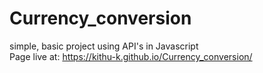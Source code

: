 # Currency_conversion
simple, basic project using API's in Javascript<br>
Page live at: https://kithu-k.github.io/Currency_conversion/
